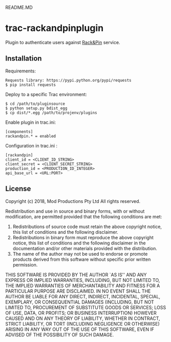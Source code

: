README.MD
# trac-rackandpinplugin

Plugin to authenticate users against [Rack&Pin](https://rackandpin.com/) service.


## Installation

Requirements:

    Requests library: https://pypi.python.org/pypi/requests
    $ pip install requests

Deploy to a specific Trac environment:

    $ cd /path/to/pluginsource
    $ python setup.py bdist_egg
    $ cp dist/*.egg /path/to/projenv/plugins

Enable plugin in trac.ini:

    [components]
    rackandpin.* = enabled

Configuration in trac.ini :

	[rackandpin]
	client_id = <CLIENT_ID_STRING>
	client_secret = <CLIENT_SECRET_STRING>
	production_id = <PRODUCTION_ID_INTEGER>
	api_base_url = <URL:PORT>


## License

Copyright (c) 2018, Mod Productions Pty Ltd
All rights reserved.

Redistribution and use in source and binary forms, with or without
modification, are permitted provided that the following conditions
are met:

1. Redistributions of source code must retain the above copyright
   notice, this list of conditions and the following disclaimer.
2. Redistributions in binary form must reproduce the above copyright
   notice, this list of conditions and the following disclaimer in
   the documentation and/or other materials provided with the
   distribution.
3. The name of the author may not be used to endorse or promote
   products derived from this software without specific prior
   written permission.

THIS SOFTWARE IS PROVIDED BY THE AUTHOR `AS IS'' AND ANY EXPRESS
OR IMPLIED WARRANTIES, INCLUDING, BUT NOT LIMITED TO, THE IMPLIED
WARRANTIES OF MERCHANTABILITY AND FITNESS FOR A PARTICULAR PURPOSE
ARE DISCLAIMED. IN NO EVENT SHALL THE AUTHOR BE LIABLE FOR ANY
DIRECT, INDIRECT, INCIDENTAL, SPECIAL, EXEMPLARY, OR CONSEQUENTIAL
DAMAGES (INCLUDING, BUT NOT LIMITED TO, PROCUREMENT OF SUBSTITUTE
GOODS OR SERVICES; LOSS OF USE, DATA, OR PROFITS; OR BUSINESS
INTERRUPTION) HOWEVER CAUSED AND ON ANY THEORY OF LIABILITY,
WHETHER IN CONTRACT, STRICT LIABILITY, OR TORT (INCLUDING
NEGLIGENCE OR OTHERWISE) ARISING IN ANY WAY OUT OF THE USE OF THIS
SOFTWARE, EVEN IF ADVISED OF THE POSSIBILITY OF SUCH DAMAGE.
